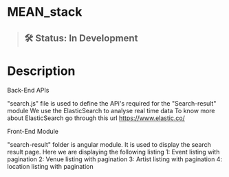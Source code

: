 # MEAN_stack
> ## 🛠 Status: In Development


# Description

Back-End APIs

"search.js" file is used to define the APi's required for the "Search-result" module
We use the ElasticSearch to analyse real time data
To know more about ElasticSearch go through this url https://www.elastic.co/

Front-End Module

"search-result" folder is angular module. It is used to display the search result page.
Here we are displaying the following listing
1: Event listing with pagination
2: Venue listing with pagination
3: Artist listing with pagination
4: location listing with pagination 
